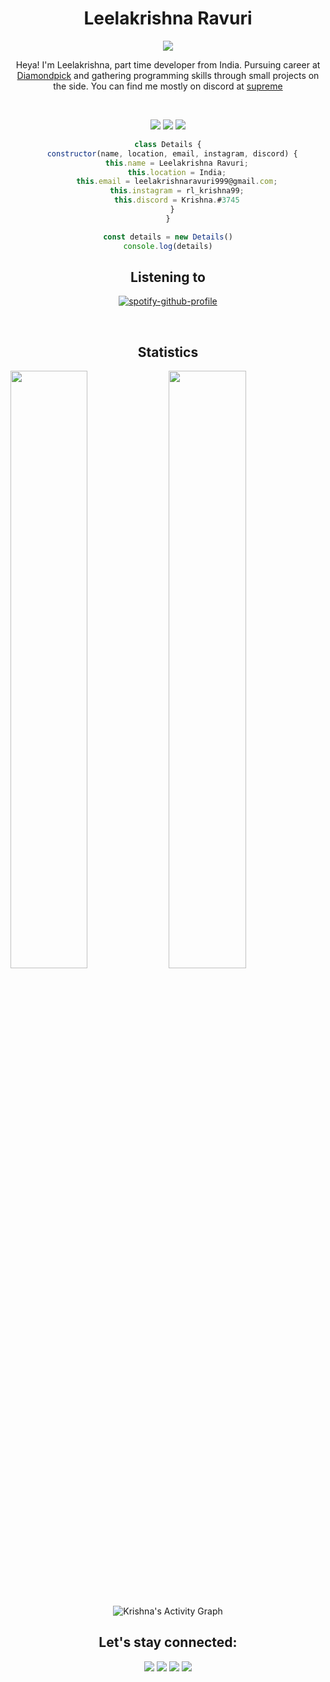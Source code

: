 <h1 align="center">
  <b>Leelakrishna Ravuri</b>
</h1>

<p>
<div align ="center">
<img src="https://komarev.com/ghpvc/?username=LeelaKrishna-R&color=c58545&style=plastic">
<div>
</p>

Heya! I'm Leelakrishna, part time developer from India. Pursuing career at [Diamondpick](https://www.diamondpick.com/) and gathering programming skills through small projects on the side. You can find me mostly on discord at [supreme](https://discord.gg/supreme)

<br>
<p>
<div align="center">
  <img src="https://img.shields.io/badge/-JavaScript-c58545?style=for-the-badge&logo=JavaScript&logoColor=c58545&labelColor=282828">
  <img src="https://img.shields.io/badge/-HTML-d1a01f?style=for-the-badge&logo=html5&logoColor=d1a01f&labelColor=282828">
  <img src="https://img.shields.io/badge/-Node.Js-98b982?style=for-the-badge&logo=node.js&logoColor=98b982&labelColor=282828">
</div>
</p>

```javascript
class Details {
  constructor(name, location, email, instagram, discord) {
    this.name = Leelakrishna Ravuri;
    this.location = India;
    this.email = leelakrishnaravuri999@gmail.com;
    this.instagram = rl_krishna99;
    this.discord = Krishna.#3745
  }
}

const details = new Details()
console.log(details)
```
## Listening to
[![spotify-github-profile](https://spotify-github-profile.vercel.app/api/view?uid=pz4y1pm74kjnteb9mz0lglgik&cover_image=false&theme=default)](https://github.com/kittinan/spotify-github-profile)

<br/>

## Statistics
<p align="left">
  <img width="49.5%" src="https://github-readme-stats.vercel.app/api?username=LeelaKrishna-R&show_icons=true&theme=gruvbox&hide_border=true&count_private=true" />
    <img width="49.5%" src="https://github-readme-streak-stats.herokuapp.com/?user=LeelaKrishna-R&theme=gruvbox&hide_border=true&count_private=true" />
  </a>
</p>
<br>

![Krishna's Activity Graph](https://activity-graph.herokuapp.com/graph?username=LeelaKrishna-R&theme=gruvbox&bg_color=282828&hide_border=true&line=d1a01f&point=c58545)

## Let's stay connected:
<p align="left">

<a href = "https://www.linkedin.com/in/leelakrishna-ravuri-a263b9172/"><img src="https://img.icons8.com/fluent/48/000000/linkedin.png"/></a>
<a href = "https://twitter.com/leelakr90136330"><img src="https://img.icons8.com/fluent/48/000000/twitter.png"/></a>
<a href = "https://www.instagram.com/rl_krishna99/"><img src="https://img.icons8.com/fluent/48/000000/instagram-new.png"/></a>
<a href = "https://discordapp.com/users/674648258391441421"> <img src="https://cdn.discordapp.com/attachments/938300229575381052/1004417058466971759/ookkkk.png"> </a></a>
</p>
